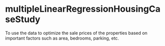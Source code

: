 # multipleLinearRegressionHousingCaseStudy
To use the data to optimize the sale prices of the properties based on important factors such as area, bedrooms, parking, etc.
